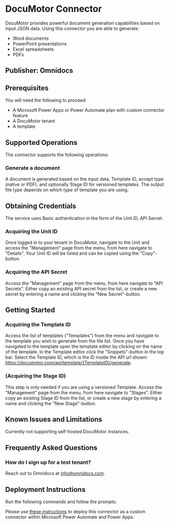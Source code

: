 # DocuMotor Connector
DocuMotor provides powerful document generation capabilities based on input JSON data. Using this connector you are able to generate:
* Word documents
* PowerPoint presentations
* Excel spreadsheets
* PDFs

## Publisher: Omnidocs

## Prerequisites
You will need the following to proceed:
* A Microsoft Power Apps or Power Automate plan with custom connector feature
* A DocuMotor tenant
* A template

## Supported Operations
The connector supports the following operations:

### Generate a document 
A document is generated based on the input data, Template ID, accept type (native or PDF), and optionally Stage ID for versioned templates. The output file type depends on which type of template you are using.

## Obtaining Credentials
The service uses Basic authentication in the form of the Unit ID, API Secret.

### Acquiring the Unit ID
Once logged in to your tenant in DocuMotor, navigate to the Unit and access the "Management" page from the menu, from here navigate to "Details". Your Unit ID will be listed and can be copied using the "Copy"-button.

### Acquiring the API Secret
Access the "Management" page from the menu, from here navigate to "API Secrets". Either copy an existing API secret from the list, or create a new secret by entering a name and clicking the "New Secret"-button.

## Getting Started

### Acquiring the Template ID
Access the list of templates ("Templates") from the menu and navigate to the template you wish to generate from the file list. Once you have navigated to the template open the template editor by clicking on the name of the template.
In the Template editor click the "Snippets"-button in the top bar.
Select the Template ID, which is the ID inside the API url shown:  https://documotor.com/api/template/{TemplateID}/generate.

### (Acquiring the Stage ID)
This step is only needed if you are using a versioned Template.
Access the "Management" page from the menu, from here navigate to "Stages". Either copy an existing Stage ID from the list, or create a new stage by entering a name and clicking the "New Stage"-button.

## Known Issues and Limitations
Currently not supporting self-hosted DocuMotor instances.

## Frequently Asked Questions

### How do I sign up for a test tenant?
Reach out to Omnidocs at info@omnidocs.com.

## Deployment Instructions
Run the following commands and follow the prompts:

Please use [these instructions](https://docs.microsoft.com/en-us/connectors/custom-connectors/paconn-cli) to deploy this connector as a custom connector within Microsoft Power Automate and Power Apps.